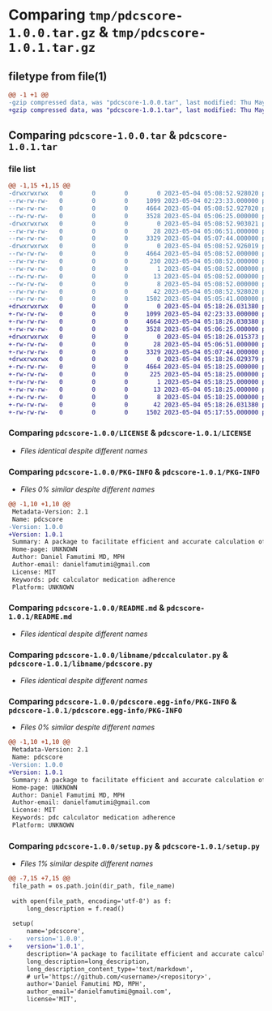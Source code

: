 # Comparing `tmp/pdcscore-1.0.0.tar.gz` & `tmp/pdcscore-1.0.1.tar.gz`

## filetype from file(1)

```diff
@@ -1 +1 @@
-gzip compressed data, was "pdcscore-1.0.0.tar", last modified: Thu May  4 05:08:52 2023, max compression
+gzip compressed data, was "pdcscore-1.0.1.tar", last modified: Thu May  4 05:18:26 2023, max compression
```

## Comparing `pdcscore-1.0.0.tar` & `pdcscore-1.0.1.tar`

### file list

```diff
@@ -1,15 +1,15 @@
-drwxrwxrwx   0        0        0        0 2023-05-04 05:08:52.928020 pdcscore-1.0.0/
--rw-rw-rw-   0        0        0     1099 2023-05-04 02:23:33.000000 pdcscore-1.0.0/LICENSE
--rw-rw-rw-   0        0        0     4664 2023-05-04 05:08:52.927020 pdcscore-1.0.0/PKG-INFO
--rw-rw-rw-   0        0        0     3528 2023-05-04 05:06:25.000000 pdcscore-1.0.0/README.md
-drwxrwxrwx   0        0        0        0 2023-05-04 05:08:52.903021 pdcscore-1.0.0/libname/
--rw-rw-rw-   0        0        0       28 2023-05-04 05:06:51.000000 pdcscore-1.0.0/libname/__init__.py
--rw-rw-rw-   0        0        0     3329 2023-05-04 05:07:44.000000 pdcscore-1.0.0/libname/pdccalculator.py
-drwxrwxrwx   0        0        0        0 2023-05-04 05:08:52.926019 pdcscore-1.0.0/pdcscore.egg-info/
--rw-rw-rw-   0        0        0     4664 2023-05-04 05:08:52.000000 pdcscore-1.0.0/pdcscore.egg-info/PKG-INFO
--rw-rw-rw-   0        0        0      230 2023-05-04 05:08:52.000000 pdcscore-1.0.0/pdcscore.egg-info/SOURCES.txt
--rw-rw-rw-   0        0        0        1 2023-05-04 05:08:52.000000 pdcscore-1.0.0/pdcscore.egg-info/dependency_links.txt
--rw-rw-rw-   0        0        0       13 2023-05-04 05:08:52.000000 pdcscore-1.0.0/pdcscore.egg-info/requires.txt
--rw-rw-rw-   0        0        0        8 2023-05-04 05:08:52.000000 pdcscore-1.0.0/pdcscore.egg-info/top_level.txt
--rw-rw-rw-   0        0        0       42 2023-05-04 05:08:52.928020 pdcscore-1.0.0/setup.cfg
--rw-rw-rw-   0        0        0     1502 2023-05-04 05:05:41.000000 pdcscore-1.0.0/setup.py
+drwxrwxrwx   0        0        0        0 2023-05-04 05:18:26.031380 pdcscore-1.0.1/
+-rw-rw-rw-   0        0        0     1099 2023-05-04 02:23:33.000000 pdcscore-1.0.1/LICENSE
+-rw-rw-rw-   0        0        0     4664 2023-05-04 05:18:26.030380 pdcscore-1.0.1/PKG-INFO
+-rw-rw-rw-   0        0        0     3528 2023-05-04 05:06:25.000000 pdcscore-1.0.1/README.md
+drwxrwxrwx   0        0        0        0 2023-05-04 05:18:26.015373 pdcscore-1.0.1/libname/
+-rw-rw-rw-   0        0        0       28 2023-05-04 05:06:51.000000 pdcscore-1.0.1/libname/__init__.py
+-rw-rw-rw-   0        0        0     3329 2023-05-04 05:07:44.000000 pdcscore-1.0.1/libname/pdcscore.py
+drwxrwxrwx   0        0        0        0 2023-05-04 05:18:26.029379 pdcscore-1.0.1/pdcscore.egg-info/
+-rw-rw-rw-   0        0        0     4664 2023-05-04 05:18:25.000000 pdcscore-1.0.1/pdcscore.egg-info/PKG-INFO
+-rw-rw-rw-   0        0        0      225 2023-05-04 05:18:25.000000 pdcscore-1.0.1/pdcscore.egg-info/SOURCES.txt
+-rw-rw-rw-   0        0        0        1 2023-05-04 05:18:25.000000 pdcscore-1.0.1/pdcscore.egg-info/dependency_links.txt
+-rw-rw-rw-   0        0        0       13 2023-05-04 05:18:25.000000 pdcscore-1.0.1/pdcscore.egg-info/requires.txt
+-rw-rw-rw-   0        0        0        8 2023-05-04 05:18:25.000000 pdcscore-1.0.1/pdcscore.egg-info/top_level.txt
+-rw-rw-rw-   0        0        0       42 2023-05-04 05:18:26.031380 pdcscore-1.0.1/setup.cfg
+-rw-rw-rw-   0        0        0     1502 2023-05-04 05:17:55.000000 pdcscore-1.0.1/setup.py
```

### Comparing `pdcscore-1.0.0/LICENSE` & `pdcscore-1.0.1/LICENSE`

 * *Files identical despite different names*

### Comparing `pdcscore-1.0.0/PKG-INFO` & `pdcscore-1.0.1/PKG-INFO`

 * *Files 0% similar despite different names*

```diff
@@ -1,10 +1,10 @@
 Metadata-Version: 2.1
 Name: pdcscore
-Version: 1.0.0
+Version: 1.0.1
 Summary: A package to facilitate efficient and accurate calculation of the medication adherence metric "Proportion of Days Covered" or "PDC".
 Home-page: UNKNOWN
 Author: Daniel Famutimi MD, MPH
 Author-email: danielfamutimi@gmail.com
 License: MIT
 Keywords: pdc calculator medication adherence
 Platform: UNKNOWN
```

### Comparing `pdcscore-1.0.0/README.md` & `pdcscore-1.0.1/README.md`

 * *Files identical despite different names*

### Comparing `pdcscore-1.0.0/libname/pdccalculator.py` & `pdcscore-1.0.1/libname/pdcscore.py`

 * *Files identical despite different names*

### Comparing `pdcscore-1.0.0/pdcscore.egg-info/PKG-INFO` & `pdcscore-1.0.1/pdcscore.egg-info/PKG-INFO`

 * *Files 0% similar despite different names*

```diff
@@ -1,10 +1,10 @@
 Metadata-Version: 2.1
 Name: pdcscore
-Version: 1.0.0
+Version: 1.0.1
 Summary: A package to facilitate efficient and accurate calculation of the medication adherence metric "Proportion of Days Covered" or "PDC".
 Home-page: UNKNOWN
 Author: Daniel Famutimi MD, MPH
 Author-email: danielfamutimi@gmail.com
 License: MIT
 Keywords: pdc calculator medication adherence
 Platform: UNKNOWN
```

### Comparing `pdcscore-1.0.0/setup.py` & `pdcscore-1.0.1/setup.py`

 * *Files 1% similar despite different names*

```diff
@@ -7,15 +7,15 @@
 file_path = os.path.join(dir_path, file_name)
 
 with open(file_path, encoding='utf-8') as f:
     long_description = f.read()
 
 setup(
     name='pdcscore',
-    version='1.0.0',
+    version='1.0.1',
     description='A package to facilitate efficient and accurate calculation of the medication adherence metric "Proportion of Days Covered" or "PDC".',
     long_description=long_description,
     long_description_content_type='text/markdown',
     # url='https://github.com/<username>/<repository>',
     author='Daniel Famutimi MD, MPH',
     author_email='danielfamutimi@gmail.com',
     license='MIT',
```

